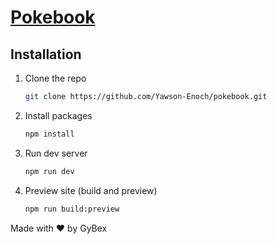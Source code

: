 # [Pokebook](https://pokebook-5gy.pages.dev/)

## Installation

1. Clone the repo
   ```sh
   git clone https://github.com/Yawson-Enoch/pokebook.git
   ```
2. Install packages
   ```sh
   npm install
   ```
3. Run dev server
   ```sh
   npm run dev
   ```
4. Preview site (build and preview)
   ```sh
   npm run build:preview
   ```

Made with :heart: by GyBex
